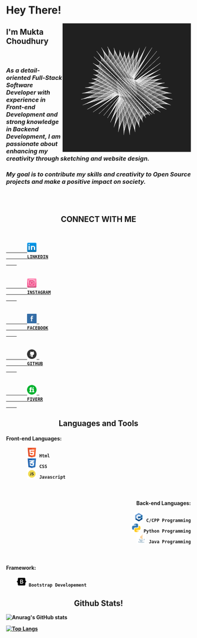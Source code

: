 # Hey There!

<img src="assets/sphere.gif" width="350px" align="right">

## **I'm Mukta Choudhury**

<br>

### ***As a detail-oriented Full-Stack Software Developer with experience in Front-end Development and strong knowledge in Backend Development, I am passionate about enhancing my creativity through sketching and website design.***

### ***My goal is to contribute my skills and creativity to Open Source projects and make a positive impact on society.***

<br>
<br>

<h2 align="center">
    <b>CONNECT WITH ME<b>
</h2>
<code>
    <a href="https://www.linkedin.com/in/mukta-choudhury/">
        <img src="assets/linkedin.png" width="26">
        LINKEDIN
    </a>
</code>
&nbsp;
<code>
    <a href="https://www.instagram.com/___dusky_bae___/">
        <img src="assets/instagram.png" width="26">
        INSTAGRAM
    </a>
</code>
&nbsp;
<code>
    <a href="https://www.facebook.com/mukta.choudhury.33">
        <img src="assets/facebook.png" width="26"> 
        FACEBOOK
    </a>
</code>
&nbsp;
<code>
    <a href="https://github.com/mukta2701">
        <img src="assets/github.png" width="26"> 
        GITHUB
    </a>
</code>
&nbsp;
<code>
    <a href="https://www.fiverr.com/muktachoudhury/">
        <img src="assets/fiverr.png" width="26"> 
        FIVERR
    </a>
</code>

<h2 align="center">
    <b>Languages and Tools<b>
</h2>

<h4 align="left">Front-end Languages: <br>
<code>
        <img src="assets/Html.png" width="26"> Html
        <img src="assets/CSS.png" width="26"> CSS
        <img src="assets/javascript.png" width="26"> Javascript
</code>
</h4>
&nbsp;
<h4 align="right">Back-end Languages: <br>
<code>
    <img src="assets/Cpp.png" width="26"> C/CPP Programming
    <img src="assets/Python.png" width="26"> Python Programming
    <img src="assets/Java.png" width="26"> Java Programming
</code>
</h4>
<br>
<h4 align="left">Framework: <br>
<code>
    <img src="assets/Bootstrap.png" width="26"> Bootstrap Developement
</code>
</h4>
<h2 align="center">
    <b>Github Stats!<b>
</h2>
 
![Anurag's GitHub stats](https://github-readme-stats.vercel.app/api?username=mukta2701&show_icons=true&theme=transparent)

[![Top Langs](https://github-readme-stats.vercel.app/api/top-langs/?username=mukta2701&langs_count=8)](https://github.com/anuraghazra/github-readme-stats)

